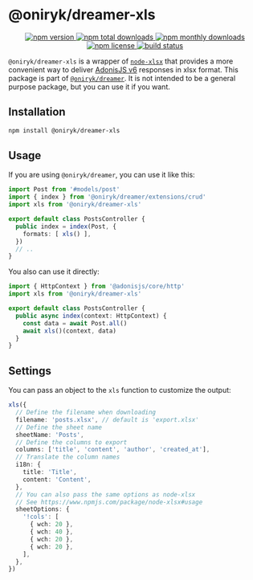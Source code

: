 <!-- markdownlint-disable no-inline-html -->
# @oniryk/dreamer-xls
<p align="center">
  <a href="https://www.npmjs.com/package/@oniryk/dreamer-xls">
  <img src="https://img.shields.io/npm/v/@oniryk/dreamer-xls.svg?style=for-the-badge" alt="npm version" />
  </a>
  <a href="https://www.npmjs.com/package/@oniryk/dreamer-xls">
    <img src="https://img.shields.io/npm/dt/@oniryk/dreamer-xls.svg?style=for-the-badge" alt="npm total downloads" />
  </a>
  <a href="https://www.npmjs.com/package/@oniryk/dreamer-xls">
    <img src="https://img.shields.io/npm/dm/@oniryk/dreamer-xls.svg?style=for-the-badge" alt="npm monthly downloads" />
  </a>
  <a href="https://www.npmjs.com/package/@oniryk/dreamer-xls">
    <img src="https://img.shields.io/npm/l/@oniryk/dreamer-xls.svg?style=for-the-badge" alt="npm license" />
  </a>
  <a href="https://github.com/oniryk-labs/dreamer-xls/actions/workflows/main.yml">
    <img src="https://img.shields.io/github/actions/workflow/status/oniryk-labs/dreamer-xls/main.yml?style=for-the-badge&branch=main" alt="build status" />
  </a>
</p>

`@oniryk/dreamer-xls` is a wrapper of [`node-xlsx`](https://www.npmjs.com/package/node-xlsx) that provides a more convenient way to deliver [AdonisJS v6](https://adonisjs.com) responses in xlsx format.
This package is part of [`@oniryk/dreamer`](https://dreamer.oniryk.dev). It is not intended to be a general purpose package, but you can use it if you want.

## Installation
```bash
npm install @oniryk/dreamer-xls
```

## Usage
If you are using `@oniryk/dreamer`, you can use it like this:
```typescript
import Post from '#models/post'
import { index } from '@oniryk/dreamer/extensions/crud'
import xls from '@oniryk/dreamer-xls'

export default class PostsController {
  public index = index(Post, {
    formats: [ xls() ],
  })
  // ..
}
```

You also can use it directly:
```typescript
import { HttpContext } from '@adonisjs/core/http'
import xls from '@oniryk/dreamer-xls'

export default class PostsController {
  public async index(context: HttpContext) {
    const data = await Post.all()
    await xls()(context, data)
  }
}
```

## Settings
You can pass an object to the `xls` function to customize the output:
```typescript
xls({
  // Define the filename when downloading
  filename: 'posts.xlsx', // default is 'export.xlsx'
  // Define the sheet name
  sheetName: 'Posts',
  // Define the columns to export
  columns: ['title', 'content', 'author', 'created_at'],
  // Translate the column names
  i18n: {
    title: 'Title',
    content: 'Content',
  },
  // You can also pass the same options as node-xlsx
  // See https://www.npmjs.com/package/node-xlsx#usage
  sheetOptions: {
    '!cols': [
      { wch: 20 },
      { wch: 40 },
      { wch: 20 },
      { wch: 20 },
    ],
  },
})
```
